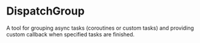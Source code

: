 # DispatchGroup
A tool for grouping async tasks (coroutines or custom tasks) and providing custom callback when specified tasks are finished.
